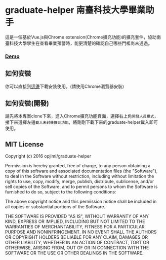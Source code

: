 # graduate-helper 南臺科技大學畢業助手

這是一個基於Vue.js與Chrome extension(Chrome擴充功能)的擴充套件，協助南臺科技大學學生在查看畢業預警時，能更清楚的確認自己哪些門檻尚未通過。

### [Demo](https://www.youtube.com/watch?v=zVl6b2dVthc)

## 如何安裝

你可以直接到[這邊](https://chrome.google.com/webstore/detail/畢業預警助手/fminmeokihgimabckhgagkikdclempdm?hl=zh-TW)下載安裝使用。(請使用Chrome瀏覽器安裝)

## 如何安裝(開發)

請先將本專案clone下來，進入Chrome擴充功能頁面，選擇右上角`開發人員模式`，接下來選擇左邊`載入未封裝擴充功能`，將剛剛下載下來的graduate-helper載入即可使用。

## MIT License

Copyright (c) 2016 opjlmi/graduate-helper

Permission is hereby granted, free of charge, to any person obtaining a copy of this software and associated documentation files (the "Software"), to deal in the Software without restriction, including without limitation the rights to use, copy, modify, merge, publish, distribute, sublicense, and/or sell copies of the Software, and to permit persons to whom the Software is furnished to do so, subject to the following conditions:

The above copyright notice and this permission notice shall be included in all copies or substantial portions of the Software.

THE SOFTWARE IS PROVIDED "AS IS", WITHOUT WARRANTY OF ANY KIND, EXPRESS OR IMPLIED, INCLUDING BUT NOT LIMITED TO THE WARRANTIES OF MERCHANTABILITY, FITNESS FOR A PARTICULAR PURPOSE AND NONINFRINGEMENT. IN NO EVENT SHALL THE AUTHORS OR COPYRIGHT HOLDERS BE LIABLE FOR ANY CLAIM, DAMAGES OR OTHER LIABILITY, WHETHER IN AN ACTION OF CONTRACT, TORT OR OTHERWISE, ARISING FROM, OUT OF OR IN CONNECTION WITH THE SOFTWARE OR THE USE OR OTHER DEALINGS IN THE SOFTWARE.
